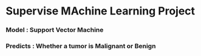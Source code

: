 # Supervise MAchine Learning Project
### Model : Support Vector Machine
### Predicts : Whether a tumor is Malignant or Benign
